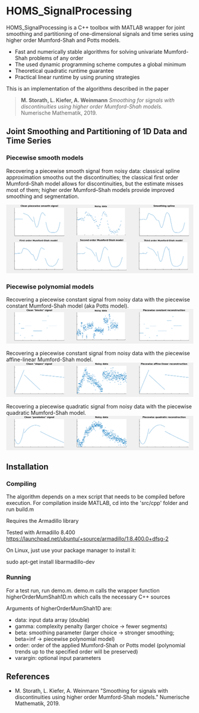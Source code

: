 # HOMS_SignalProcessing
HOMS_SignalProcessing is a C++ toolbox with MATLAB wrapper for joint smoothing and partitioning of one-dimensional signals and time series 
using higher order Mumford-Shah and Potts models.

   - Fast and numerically stable algorithms for solving univariate Mumford-Shah problems of any order
   - The used dynamic programming scheme computes a global minimum
   - Theoretical quadratic runtime guarantee
   - Practical linear runtime by using pruning strategies

This is an implementation of the algorithms described in the paper

>  **M. Storath, L. Kiefer, A. Weinmann**
    *Smoothing for signals with discontinuities using higher order Mumford-Shah models.*
    Numerische Mathematik, 2019.

## Joint Smoothing and Partitioning of 1D Data and Time Series
### Piecewise smooth models
   
   Recovering a piecewise smooth signal from noisy data:
   classical spline approximation smooths out the discontinuities;
   the classical first order Mumford–Shah model allows for discontinuities, but the estimate misses most of them;
   higher order Mumford–Shah models provide improved smoothing and
   segmentation.
   
   ![titleimageA](/docs/pcwSmooth.png)

   
 ### Piecewise polynomial models
  Recovering a piecewise constant signal from noisy data with the piecewise constant Mumford-Shah model (aka Potts model).
  ![titleimageB](/docs/pcwConstant.png)
  
  Recovering a piecewise constant signal from noisy data with the piecewise affine-linear Mumford-Shah model.
  ![titleimageC](/docs/pcwLinear.png)
  
  
  Recovering a piecewise quadratic signal from noisy data with the piecewise quadratic Mumford-Shah model.
  ![titleimageD](/docs/pcwQuadratic.png)
  

## Installation
### Compiling
The algorithm depends on a mex script that needs to be compiled before execution. For compilation inside MATLAB, cd into the 'src/cpp' folder and run build.m

Requires the Armadillo library

Tested with Armadillo 8.400 https://launchpad.net/ubuntu/+source/armadillo/1:8.400.0+dfsg-2

On Linux, just use your package manager to install it:

sudo apt-get install libarmadillo-dev


### Running
For a test run, run demo.m. 
demo.m calls the wrapper function higherOrderMumShah1D.m which calls the necessary C++ sources

Arguments of higherOrderMumShah1D are:
 - data: input data array (double)
 - gamma: complexity penalty (larger choice -> fewer segments)
 - beta: smoothing parameter (larger choice -> stronger smoothing; beta=inf -> piecewise polynomial model)
 - order: order of the applied Mumford-Shah or Potts model (polynomial trends up to the specified order will be preserved)
 - varargin: optional input parameters

## References
- M. Storath, L. Kiefer, A. Weinmann
    "Smoothing for signals with discontinuities using higher order Mumford-Shah models."
    Numerische Mathematik, 2019.
